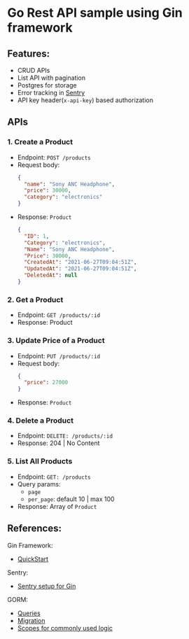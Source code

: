 # Go Rest API sample using Gin framework

## Features:
- CRUD APIs
- List API with pagination
- Postgres for storage
- Error tracking in [Sentry](https://sentry.io/)
- API key header(`x-api-key`) based authorization

## APIs
### 1. Create a Product
- Endpoint: `POST /products`
- Request body:
  ```json
  {
  	"name": "Sony ANC Headphone",
  	"price": 30000,
  	"category": "electronics"
  }
  ```
- Response: `Product`
  ```json
  {
    "ID": 1,
    "Category": "electronics",
    "Name": "Sony ANC Headphone",
    "Price": 30000,
    "CreatedAt": "2021-06-27T09:04:51Z",
    "UpdatedAt": "2021-06-27T09:04:51Z",
    "DeletedAt": null
  }
  ```

### 2. Get a Product
- Endpoint: `GET /products/:id`
- Response: Product

### 3. Update Price of a Product
- Endpoint: `PUT /products/:id`
- Request body:
  ```json
  {
  	"price": 27000
  }
  ```
- Response: `Product`

### 4. Delete a Product
- Endpoint: `DELETE: /products/:id`
- Response: 204 | No Content

### 5. List All Products
- Endpoint: `GET: /products`
- Query params:
  - `page`
  - `per_page`: default 10 | max 100
- Response: Array of `Product`

## References:
Gin Framework:
- [QuickStart](https://gin-gonic.com/docs/quickstart/)

Sentry:
- [Sentry setup for Gin](https://docs.sentry.io/platforms/go/guides/gin)

GORM:
- [Queries](https://gorm.io/docs/query.html)
- [Migration](https://gorm.io/docs/migration.html)
- [Scopes for commonly used logic](https://gorm.io/docs/scopes.html)
